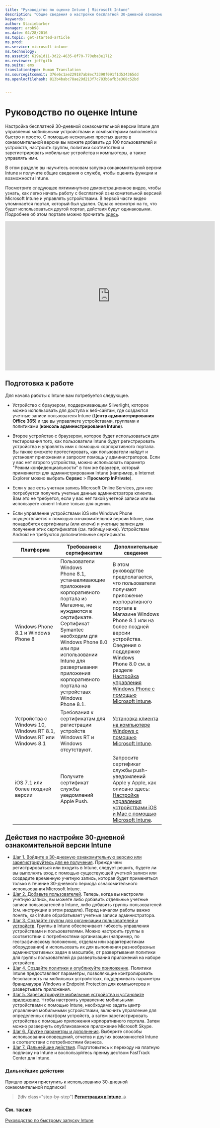 ```yaml
---
title: "Руководство по оценке Intune | Microsoft Intune"
description: "Общие сведения о настройке бесплатной 30-дневной ознакомительной версии Intune и предварительные требования"
keywords: 
author: Staciebarker
manager: arob98
ms.date: 04/28/2016
ms.topic: get-started-article
ms.prod: 
ms.service: microsoft-intune
ms.technology: 
ms.assetid: 619a1d11-3d22-4635-8f70-770eba3e1712
ms.reviewer: jeffgilb
ms.suite: ems
translationtype: Human Translation
ms.sourcegitcommit: 376e6c1ae229187ab8ec73390f091f1d534365dd
ms.openlocfilehash: 813b4babc78ae29d213f7c783b6afb3e368c52bd


---
```


# Руководство по оценке Intune
Настройка бесплатной 30-дневной ознакомительной версии Intune для управления мобильными устройствами и компьютерами выполняется быстро и просто. С помощью нескольких простых шагов в ознакомительной версии вы можете добавить до 100 пользователей и устройств, настроить группы, политики соответствия и зарегистрировать мобильные устройства и компьютеры, а также управлять ими.

В этом разделе вы научитесь основам запуска ознакомительной версии Intune и получите общие сведения о службе, чтобы оценить функции и возможности Intune.

Посмотрите следующее пятиминутное демонстрационное видео, чтобы узнать, как легко начать работу с бесплатной ознакомительной версией Microsoft Intune и управлять устройствами. В первой части видео упоминается портал, который был удален. Однако несмотря на то, что будет использоваться другой портал, действия будут одинаковыми. Подробнее об этом портале можно прочитать [здесь](https://docs.microsoft.com/intune/deploy-use/account-portal-merged-with-Office-365).

<iframe width="675" height="480" src="https://www.youtube.com/embed/ltcZvm4VOFU" frameborder="0" allowfullscreen></iframe>

## Подготовка к работе
Для начала работы с Intune вам потребуется следующее.

-   Устройство с браузером, поддерживающим Silverlight, которое можно использовать для доступа к веб-сайтам, где создаются учетные записи пользователя Intune (**Центр администрирования Office 365**) и где вы управляете устройствами, группами и политиками (**консоль администрирования Intune**).

-   Второе устройство с браузером, которое будет использоваться для тестирования того, как пользователи Intune будут регистрировать устройства и управлять ими с помощью корпоративного портала. Вы также сможете протестировать, как пользователи найдут и установят приложения и запросят помощь у администраторов. Если у вас нет второго устройства, можно использовать параметр "Режим конфиденциальности" в том же браузере, который применяется для администрирования Intune (например, в Internet Explorer можно выбрать **Сервис** &gt; **Просмотр InPrivate**).

-   Если у вас есть учетная запись Microsoft Online Services, для нее потребуется получить учетные данные администратора клиента. Вам это не требуется, если у вас нет такой учетной записи или вы используете клиент Intune только для оценки.

-   Если управление устройствами iOS или Windows Phone осуществляется с помощью ознакомительной версии Intune, вам понадобятся сертификаты (или ключи) и учетные записи для получения этих сертификатов (см. таблицу ниже). Устройствам Android не требуются дополнительные сертификаты.

    |Платформа|Требования к сертификатам|Дополнительные сведения|
    |------------|----------------------------|--------------------|
    |Windows Phone 8.1 и Windows Phone 8 |Пользователи Windows Phone 8.1, устанавливающие приложение корпоративного портала из Магазина, не нуждаются в сертификате. Сертификат Symantec необходим для Windows Phone 8.0 или при использовании Intune для развертывания приложения корпоративного портала на устройствах Windows Phone 8.1.|В этом руководстве предполагается, что пользователи получают приложение корпоративного портала в Магазине Windows Phone 8.1 или на более поздней версии устройства. Сведения о поддержке Windows Phone 8.0 см. в разделе [Настройка управления Windows Phone с помощью Microsoft Intune](/Intune/Deploy-Use/set-up-windows-phone-management-with-microsoft-intune).|
    |Устройства с Windows 10, Windows RT 8.1, Windows RT или Windows 8.1|Требования к сертификатам для регистрации устройств Windows RT и Windows отсутствуют.|[Установка клиента на компьютере Windows с помощью Microsoft Intune](/Intune/Deploy-Use/install-the-windows-pc-client-with-microsoft-intune).|
    |iOS 7.1 или более поздней версии|Получите сертификат службы уведомлений Apple Push.|Запросите сертификат службы push-уведомлений Apple у Apple, как описано здесь: [Настройка управления устройствами iOS и Mac с помощью Microsoft Intune](/Intune/Deploy-Use/set-up-ios-and-mac-management-with-microsoft-intune).|

## Действия по настройке 30-дневной ознакомительной версии Intune
- [Шаг 1. Войдите в 30-дневную ознакомительную версию или зарегистрируйтесь для ее получения](get-started-with-a-30-day-trial-of-microsoft-intune-step-1.md). Прежде чем регистрироваться или входить в Intune, следует решить, будете ли вы выполнять вход с помощью существующей учетной записи или создадите временную учетную запись, которая будет применяться только в течение 30-дневного периода ознакомительного использования Microsoft Intune.
- [Шаг 2. Добавьте пользователей](get-started-with-a-30-day-trial-of-microsoft-intune-step-2.md). Теперь, когда вы настроили учетную запись, вы можете либо добавить отдельные учетные записи пользователей в Intune, либо добавить группы пользователей (см. инструкции в этом разделе). Перед началом работы важно понять, как Intune обрабатывает учетные записи администратора.
- [Шаг 3. Создайте группы для организации пользователей и устройств](get-started-with-a-30-day-trial-of-microsoft-intune-step-3.md). Группы в Intune обеспечивают гибкость управления устройствами и пользователями. Можно настроить группы в соответствии с потребностями организации (например, по географическому положению, отделам или характеристикам оборудования) и использовать их для выполнения разнообразных административных задач в масштабе, от развертывания политики для группы пользователей до развертывания приложений на наборе устройств.
- [Шаг 4. Создайте политики и опубликуйте приложение](get-started-with-a-30-day-trial-of-microsoft-intune-step-4.md). Политики Intune предоставляют параметры, позволяющие контролировать безопасность на мобильных устройствах, поддерживать параметры брандмауэра Windows и Endpoint Protection для компьютеров и развертывать приложения.
- [Шаг 5. Зарегистрируйте мобильные устройства и установите приложение](get-started-with-a-30-day-trial-of-microsoft-intune-step-5.md). Чтобы настроить управление мобильными устройствами с помощью Intune, необходимо задать центр управления мобильными устройствами, включить управление для определенных платформ устройств, а затем зарегистрировать устройства с помощью приложения корпоративного портала. Затем можно развернуть опубликованное приложение Microsoft Skype.
- [Шаг 6. Другие параметры и дополнения](get-started-with-a-30-day-trial-of-microsoft-intune-step-6.md). Выберите способы использования оповещений, отчетов и других возможностей Intune в соответствии с потребностями бизнеса.
- [Шаг 7. Дальнейшие действия](get-started-with-a-30-day-trial-of-microsoft-intune-step-7.md). Подготовьтесь к переходу на платную подписку на Intune и воспользуйтесь преимуществом FastTrack Center для Intune.


### Дальнейшие действия
Пришло время приступить к использованию 30-дневной ознакомительной подписки!

>[!div class="step-by-step"]
[**Регистрация в Intune** &rarr;](.\get-started-with-a-30-day-trial-of-microsoft-intune-step-1.md)

### См. также
[Руководство по быстрому запуску Intune](/intune/get-started/start-with-a-paid-subscription-to-microsoft-intune)



<!--HONumber=Jul16_HO3-->


